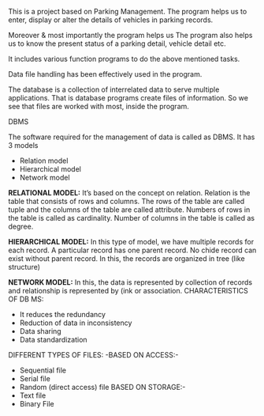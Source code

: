 This is a project based on Parking Management. The program helps us to enter, display or alter the details of vehicles in parking records.

Moreover & most importantly the program helps us The program also helps us to know the present status of a parking detail, vehicle detail etc.

It includes various function programs to do the above mentioned tasks.

Data file handling has been effectively used in the program.

The database is a collection of interrelated data to serve multiple applications. That is database programs create files of information. So we see that files are worked with most, inside the program.

DBMS

The software required for the management of data is called as DBMS. It has 3 models
- Relation model
- Hierarchical model
- Network model
  
**RELATIONAL MODEL:**
It’s based on the concept on relation. Relation is the table that consists of rows and columns. The rows of the table are called tuple and the columns of the table are called attribute. Numbers of rows in the table is called as cardinality. Number of columns in the table is called as degree.

**HIERARCHICAL MODEL:**
In this type of model, we have multiple records for each record. A particular record has one parent record. No chide record can exist without parent record. In this, the records are organized in tree (like structure)

**NETWORK MODEL:**
In this, the data is represented by collection of records and relationship is represented by (ink or association.
CHARACTERISTICS OF DB MS:

- It reduces the redundancy
- Reduction of data in inconsistency
- Data sharing
- Data standardization
  
DIFFERENT TYPES OF FILES: -BASED ON ACCESS:-
- Sequential file
- Serial file
- Random (direct access) file BASED ON STORAGE:-
- Text file
- Binary File

